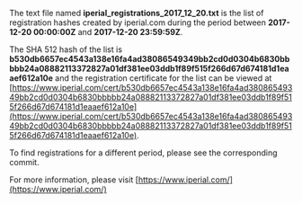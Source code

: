 The text file named **iperial_registrations_2017_12_20.txt** is the list of registration hashes created by iperial.com during the period between **2017-12-20 00:00:00Z** and **2017-12-20 23:59:59Z**.

The SHA 512 hash of the list is **b530db6657ec4543a138e16fa4ad38086549349bb2cd0d0304b6830bbbbb24a08882113372827a01df381ee03ddb1f89f515f266d67d674181d1eaaef612a10e** and the registration certificate for the list can be viewed at [https://www.iperial.com/cert/b530db6657ec4543a138e16fa4ad38086549349bb2cd0d0304b6830bbbbb24a08882113372827a01df381ee03ddb1f89f515f266d67d674181d1eaaef612a10e](https://www.iperial.com/cert/b530db6657ec4543a138e16fa4ad38086549349bb2cd0d0304b6830bbbbb24a08882113372827a01df381ee03ddb1f89f515f266d67d674181d1eaaef612a10e).

To find registrations for a different period, please see the corresponding commit.

For more information, please visit [https://www.iperial.com/](https://www.iperial.com/)
